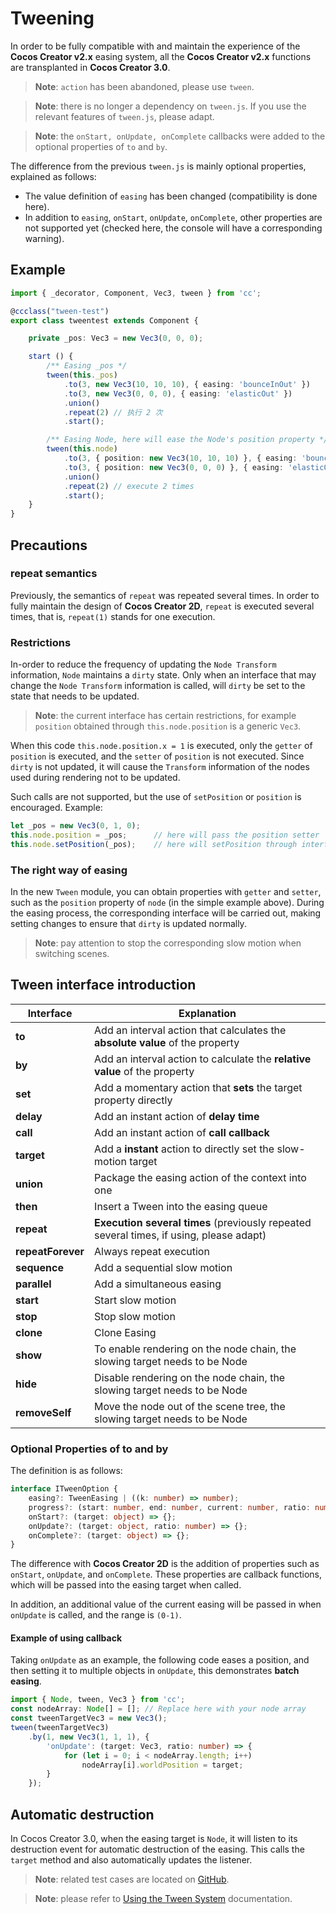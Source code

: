 # Tweening

In order to be fully compatible with and maintain the experience of the __Cocos Creator v2.x__ easing system, all the __Cocos Creator v2.x__ functions are transplanted in __Cocos Creator 3.0__.

> **Note**: `action` has been abandoned, please use `tween`.

> **Note**: there is no longer a dependency on `tween.js`. If you use the relevant features of `tween.js`, please adapt.

> **Note**: the `onStart, onUpdate, onComplete` callbacks were added to the optional properties of `to` and `by`.

The difference from the previous `tween.js` is mainly optional properties, explained as follows:

- The value definition of `easing` has been changed (compatibility is done here).
- In addition to `easing`, `onStart`, `onUpdate`, `onComplete`, other properties are not supported yet (checked here, the console will have a corresponding warning).

## Example

```typescript
import { _decorator, Component, Vec3, tween } from 'cc';

@ccclass("tween-test")
export class tweentest extends Component {

    private _pos: Vec3 = new Vec3(0, 0, 0);

    start () {
        /** Easing _pos */
        tween(this._pos)
            .to(3, new Vec3(10, 10, 10), { easing: 'bounceInOut' })
            .to(3, new Vec3(0, 0, 0), { easing: 'elasticOut' })
            .union()
            .repeat(2) // 执行 2 次
            .start();

        /** Easing Node, here will ease the Node's position property */
        tween(this.node)
            .to(3, { position: new Vec3(10, 10, 10) }, { easing: 'bounceInOut' })
            .to(3, { position: new Vec3(0, 0, 0) }, { easing: 'elasticOut' })
            .union()
            .repeat(2) // execute 2 times
            .start();
    }
}
```

## Precautions

### repeat semantics

Previously, the semantics of `repeat` was repeated several times. In order to fully maintain the design of __Cocos Creator 2D__, `repeat` is executed several times, that is, `repeat(1)` stands for one execution.

### Restrictions

In-order to reduce the frequency of updating the `Node Transform` information, `Node` maintains a `dirty` state. Only when an interface that may change the `Node Transform` information is called, will `dirty` be set to the state that needs to be updated.

> **Note**: the current interface has certain restrictions, for example  `position` obtained through `this.node.position` is a generic `Vec3`.

When this code `this.node.position.x = 1` is executed, only the `getter` of `position` is executed, and the `setter` of `position` is not executed. Since `dirty` is not updated, it will cause the `Transform` information of the nodes used during rendering not to be updated.

Such calls are not supported, but the use of `setPosition` or `position` is encouraged. Example:

```typescript
let _pos = new Vec3(0, 1, 0);
this.node.position = _pos;      // here will pass the position setter
this.node.setPosition(_pos);    // here will setPosition through interface
```

### The right way of easing

In the new `Tween` module, you can obtain properties with `getter` and `setter`, such as the `position` property of `node` (in the simple example above). During the easing process, the corresponding interface will be carried out, making setting changes to ensure that `dirty` is updated normally.

> **Note**: pay attention to stop the corresponding slow motion when switching scenes.

## Tween interface introduction

| Interface | Explanation |
| ----------------- | ------------------------------------------- |
| **to** | Add an interval action that calculates the **absolute value** of the property |
| **by** | Add an interval action to calculate the **relative value** of the property |
| **set** | Add a momentary action that **sets** the target property directly |
| **delay** | Add an instant action of **delay time** |
| **call** | Add an instant action of **call callback** |
| **target** | Add a **instant** action to directly set the slow-motion target |
| **union** | Package the easing action of the context into one|
| **then** | Insert a Tween into the easing queue |
| **repeat** | **Execution several times** (previously repeated several times, if using, please adapt) |
| **repeatForever** | Always repeat execution |
| **sequence** | Add a sequential slow motion |
| **parallel** | Add a simultaneous easing |
| **start** | Start slow motion |
| **stop** | Stop slow motion |
| **clone** | Clone Easing |
| **show** | To enable rendering on the node chain, the slowing target needs to be Node |
| **hide** | Disable rendering on the node chain, the slowing target needs to be Node |
| **removeSelf** | Move the node out of the scene tree, the slowing target needs to be Node |

### Optional Properties of to and by

The definition is as follows:

```typescript
interface ITweenOption {
    easing?: TweenEasing | ((k: number) => number);
    progress?: (start: number, end: number, current: number, ratio: number) => number;
    onStart?: (target: object) => {};
    onUpdate?: (target: object, ratio: number) => {};
    onComplete?: (target: object) => {};
}
```

The difference with __Cocos Creator 2D__ is the addition of properties such as `onStart`, `onUpdate`, and `onComplete`. These properties are callback functions, which will be passed into the easing target when called.

In addition, an additional value of the current easing will be passed in when `onUpdate` is called, and the range is `(0-1)`.

#### Example of using callback

Taking `onUpdate` as an example, the following code eases a position, and then setting it to multiple objects in `onUpdate`, this demonstrates __batch easing__.

```typescript
import { Node, tween, Vec3 } from 'cc';
const nodeArray: Node[] = []; // Replace here with your node array
const tweenTargetVec3 = new Vec3();
tween(tweenTargetVec3)
    .by(1, new Vec3(1, 1, 1), {
        'onUpdate': (target: Vec3, ratio: number) => {
            for (let i = 0; i < nodeArray.length; i++)
                nodeArray[i].worldPosition = target;
        }
    });
```

## Automatic destruction

In Cocos Creator 3.0, when the easing target is `Node`, it will listen to its destruction event for automatic destruction of the easing. This calls the `target` method and also automatically updates the listener.

> **Note**: related test cases are located on [GitHub](https://github.com/cocos-creator/test-cases-3d).

> **Note**: please refer to [Using the Tween System](https://docs.cocos.com/creator/manual/en/scripting/tween.html) documentation.
